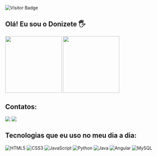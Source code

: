

 
 ![Visitor Badge](https://visitor-badge.laobi.icu/badge?page_id=Doni-zeti)
 
 ## Olá! Eu sou o Donizete 🖐️
 
  <div style="display: inline_block>
  <a href="https://github.com/Doni-zete">
  <img height="180em" src="https://github-readme-stats.vercel.app/api?username=doni-zete&show_icons=false&theme=white&count_private=true"/>
  <img height="180em" src="https://github-readme-stats.vercel.app/api/top-langs/?username=Doni-zete&layout=compact&langs_count=10&theme=white"/>
</div>



## Contatos:
<p align="left">
<a href="mailto:donizetecrisostomo.b@gmail.com" alt="Gmail" target="_blank">
<img src="https://img.shields.io/badge/Gmail-D14836?style=for-the-badge&logo=gmail&logoColor=white&link=LINK-DO-SEU-EMAIL"/></a>
 
 <a href="https://www.linkedin.com/in/donizete-crisostomo-4b24a318b/" alt="Linkedin" target="_black">  
 <img src="https://img.shields.io/badge/LinkedIn-0077B5?style=for-the-badge&logo=linkedin&logoColor=white&link=LINK-DO-SEU-LINKEDIN"/></a>
 </p> 
 

 
## Tecnologias que eu uso no meu dia a dia:
<div style="display: inline_block">
  <img align="center" alt="HTML5" src="https://img.shields.io/badge/HTML5-E34F26?style=for-the-badge&logo=html5&logoColor=white" />
  <img align="center" alt="CSS3" src="https://img.shields.io/badge/CSS3-1572B6?style=for-the-badge&logo=css3&logoColor=white" />
  <img align="center" alt="JavaScript" src="https://img.shields.io/badge/JavaScript-F7DF1E?style=for-the-badge&logo=javascript&logoColor=black" />
  <img align="center" alt="Python" src="https://img.shields.io/badge/Python-14354C?style=for-the-badge&logo=python&logoColor=white" />
  <img align="center" alt="Java" src="https://img.shields.io/badge/Java-ED8B00?style=for-the-badge&logo=java&logoColor=white" />
  <img align="center" alt="Angular" src="https://img.shields.io/badge/Angular-DD0031?style=for-the-badge&logo=angular&logoColor=white" />
  <img align="center" alt="MySQL" src="https://img.shields.io/badge/MySQL-005C84?style=for-the-badge&logo=mysql&logoColor=white" />
</div><br/>




 

  
  
